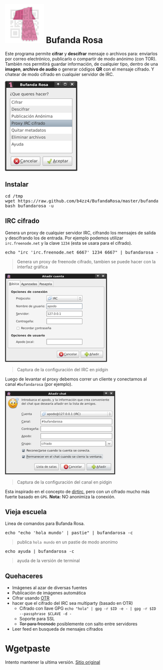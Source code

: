 # ![captura del programa](img/bufandarosa.png) Bufanda Rosa


Este programa permite **cifrar** y **descifrar** mensaje o archivos para: enviarlos por correo electrónico, publicarlo o compartir de modo anónimo (con TOR). 
También nos permitirá guardar información, de cualquier tipo, dentro de una **imagen**,  **archivo de audio** o generar códigos **QR** con el mensaje cifrado.
Y chatear de modo cifrado en cualquier servidor de IRC.

![captura del programa](img/cifrado.png)

## Instalar

<pre>
cd /tmp
wget https://raw.github.com/b4zz4/BufandaRosa/master/bufandarosa
bash bufandarosa -u
</pre>

## IRC cifrado

Genera un proxy de cualquier servidor IRC, cifrando los mensajes de salida y descifrando los de entrada. 
Por ejemplo podemos utilizar `irc.freenode.net` y la clave `1234` (esta se usara para el cifrado). 

<pre>
echo "irc 'irc.freenode.net 6667' 1234 6667" | bufandarosa -c
</pre>
> Genera un proxy de freenode cifrado, tambien se puede hacer con la interfaz gráfica


![captura del programa](img/irc.png)
> Captura de la configuración del IRC en pidgin

Luego de levantar el proxy debemos correr un cliente y conectarnos al canal `#bufandarosa` (por ejemplo).

![captura del programa](img/canal.png)
> Captura de la configuración del canal en pidgin

Esta inspirado en el concepto de [dirtirc](http://dirtirc.sf.net), pero con un cifrado mucho más fuerte basado en `GPG`.
**Nota:** NO anonimiza la conexión.

## Vieja escuela

Linea de comandos para Bufanda Rosa.

<pre>
echo "echo 'hola mundo' | pastie" | bufandarosa -c
</pre>
> publica `hola mundo` en un pastie de modo anonimo

<pre>
echo ayuda | bufandarosa -c
</pre>
> ayuda de la versión de terminal

## Quehaceres

* Imágenes al azar de diversas fuentes
* Publicación de imágenes automática
* Cifrar usando [OTR](http://www.cypherpunks.ca/otr/)
* hacer que el cifrado del IRC sea multiparty (basado en OTR)
  * Cifrado con llave GPG `echo "hola" | gpg -r $ID -e - | gpg -r $ID --passphrase $CLAVE -d -`
  * Soporte para SSL
  * ~~Tor para freenode~~ posiblemente con salto entre servidores
* Leer feed en busqueda de mensajes cifrados


# Wgetpaste

Intento mantener la ultima versión. [Sitio original](http://wgetpaste.zlin.dk/)
